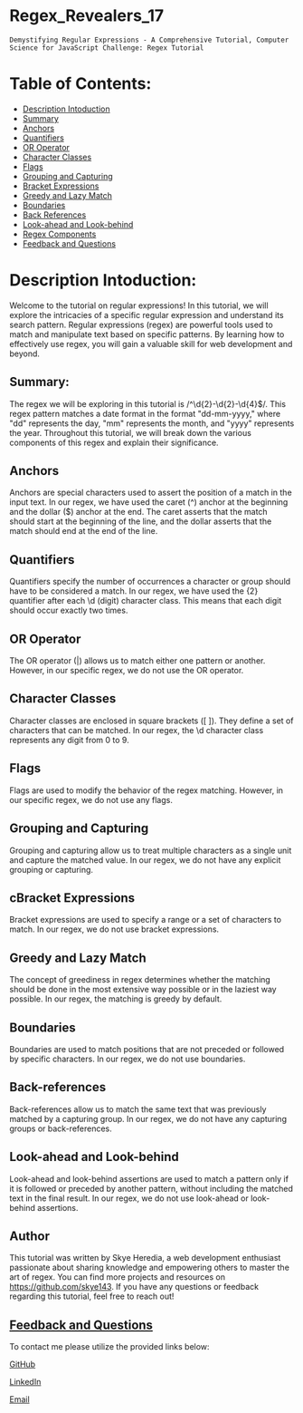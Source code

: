 # Regex_Revealers_17

`Demystifying Regular Expressions - A Comprehensive Tutorial, Computer Science for JavaScript Challenge: Regex Tutorial`

# Table of Contents:
* [Description Intoduction](Description-Intoduction)
* [Summary](Summary)
* [Anchors](Anchors)
* [Quantifiers](Quantifiers)
* [OR Operator](OR-Operator)
* [Character Classes](Character-Classes)
* [Flags](Flags)
* [Grouping and Capturing](Grouping-and-Capturing)
* [Bracket Expressions](Bracket-Expressions)
* [Greedy and Lazy Match](Greedy-and-Lazy-Match)
* [Boundaries](Boundaries)
* [Back References](Back-References)
* [Look-ahead and Look-behind](Look-ahead-and-Look-behind)
* [Regex Components](Regex-Components)
* [Feedback and Questions](Feedback-and-Questions)


# Description Intoduction:
Welcome to the tutorial on regular expressions! In this tutorial, we will explore the intricacies of a specific regular expression and understand its search pattern. Regular expressions (regex) are powerful tools used to match and manipulate text based on specific patterns. By learning how to effectively use regex, you will gain a valuable skill for web development and beyond.

## Summary:
The regex we will be exploring in this tutorial is /^\d{2}-\d{2}-\d{4}$/. This regex pattern matches a date format in the format "dd-mm-yyyy," where "dd" represents the day, "mm" represents the month, and "yyyy" represents the year. Throughout this tutorial, we will break down the various components of this regex and explain their significance.

## Anchors
Anchors are special characters used to assert the position of a match in the input text. In our regex, we have used the caret (^) anchor at the beginning and the dollar ($) anchor at the end. The caret asserts that the match should start at the beginning of the line, and the dollar asserts that the match should end at the end of the line.

## Quantifiers
Quantifiers specify the number of occurrences a character or group should have to be considered a match. In our regex, we have used the {2} quantifier after each \d (digit) character class. This means that each digit should occur exactly two times.

## OR Operator
The OR operator (|) allows us to match either one pattern or another. However, in our specific regex, we do not use the OR operator.

## Character Classes
Character classes are enclosed in square brackets ([ ]). They define a set of characters that can be matched. In our regex, the \d character class represents any digit from 0 to 9.

## Flags
Flags are used to modify the behavior of the regex matching. However, in our specific regex, we do not use any flags.

## Grouping and Capturing
Grouping and capturing allow us to treat multiple characters as a single unit and capture the matched value. In our regex, we do not have any explicit grouping or capturing.

## cBracket Expressions
Bracket expressions are used to specify a range or a set of characters to match. In our regex, we do not use bracket expressions.

## Greedy and Lazy Match
The concept of greediness in regex determines whether the matching should be done in the most extensive way possible or in the laziest way possible. In our regex, the matching is greedy by default.

## Boundaries
Boundaries are used to match positions that are not preceded or followed by specific characters. In our regex, we do not use boundaries.

## Back-references
Back-references allow us to match the same text that was previously matched by a capturing group. In our regex, we do not have any capturing groups or back-references.

## Look-ahead and Look-behind
Look-ahead and look-behind assertions are used to match a pattern only if it is followed or preceded by another pattern, without including the matched text in the final result. In our regex, we do not use look-ahead or look-behind assertions.

## Author
This tutorial was written by Skye Heredia, a web development enthusiast passionate about sharing knowledge and empowering others to master the art of regex. You can find more projects and resources on https://github.com/skye143. If you have any questions or feedback regarding this tutorial, feel free to reach out!


## [Feedback and Questions](#table-of-contents)

To contact me please utilize the provided links below:

[GitHub](https://github.com/skye143)

[LinkedIn](https://www.linkedin.com/in/skye-h-988a7a221)

[Email](mailto:skyeheredia@gmail.com)